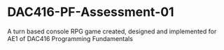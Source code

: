 # DAC416-PF-Assessment-01
A turn based console RPG game created, designed and implemented for AE1 of DAC416 Programming Fundamentals

